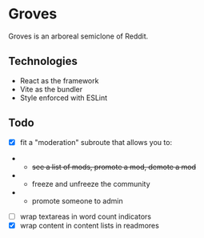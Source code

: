 # Groves

Groves is an arboreal semiclone of Reddit.

## Technologies

- React as the framework
- Vite as the bundler
- Style enforced with ESLint

## Todo

- [x] fit a "moderation" subroute that allows you to:
- - ~~see a list of mods, promote a mod, demote a mod~~
- - freeze and unfreeze the community
- - promote someone to admin
- [ ] wrap textareas in word count indicators
- [x] wrap content in content lists in readmores
